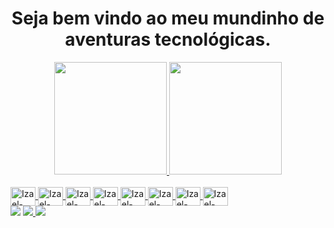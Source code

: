 <h1 align="center">
  Seja bem vindo ao meu mundinho de aventuras tecnológicas.
</h1>

<div align="center">
  <a href="https://github.com/izaelgs">
  <img height="180em" src="https://github-readme-stats.vercel.app/api?username=izaelgs&show_icons=true&theme=dark&include_all_commits=true&count_private=true"/>
  <img height="180em" src="https://github-readme-stats.vercel.app/api/top-langs/?username=izaelgs&layout=compact&langs_count=7&theme=dark"/>
</div>
<div style="display: inline_block"><br>  
  <img align="center" alt="Izael-Bootstrap" height="30" width="40"  src="https://cdn.jsdelivr.net/gh/devicons/devicon/icons/bootstrap/bootstrap-original.svg"/>   
  <img align="center" alt="Izael-Composer" height="30" width="40" src="https://cdn.jsdelivr.net/gh/devicons/devicon/icons/composer/composer-original.svg"/>
  <img align="center" alt="Izael-Css" height="30" width="40" src="https://cdn.jsdelivr.net/gh/devicons/devicon/icons/css3/css3-original.svg"/>
  <img align="center" alt="Izael-Java" height="30" width="40" src="https://cdn.jsdelivr.net/gh/devicons/devicon/icons/java/java-original.svg" />
  <img align="center" alt="Izael-Git" height="30" width="40" src="https://cdn.jsdelivr.net/gh/devicons/devicon/icons/git/git-original.svg" />
  <img align="center" alt="Izael-Laravel" height="30" width="40" src="https://cdn.jsdelivr.net/gh/devicons/devicon/icons/laravel/laravel-plain.svg" />   
  <img align="center" alt="Izael-Javascript" height="30" width="40" src="https://cdn.jsdelivr.net/gh/devicons/devicon/icons/javascript/javascript-original.svg" />  
  <img align="center" alt="Izael-Node" height="30" width="40" src="https://cdn.jsdelivr.net/gh/devicons/devicon/icons/nodejs/nodejs-original.svg"/>       
</div>
<div>
  <a href="mailto:izael-123@outlook.com" target="_blank"><img src="https://img.shields.io/badge/Microsoft_Outlook-0078D4?style=for-the-badge&logo=microsoft-outlook&logoColor=white" target="_blank"></a>
  <a href="wa.me/27988126640" target="_blank"><img src="https://img.shields.io/badge/WhatsApp-25D366?style=for-the-badge&logo=whatsapp&logoColor=white" target="_blank">
  <a href="https://www.linkedin.com/in/izael-gon%C3%A7alves-da-silva-248129145/" target="_blank"><img src="https://img.shields.io/badge/LinkedIn-0077B5?style=for-the-badge&logo=linkedin&logoColor=white" target="_blank"></a>
</div>
